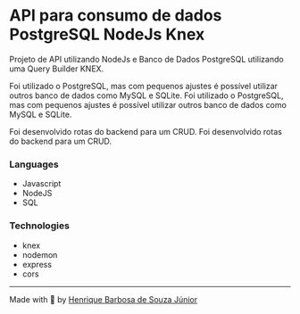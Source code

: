 # API para consumo de dados PostgreSQL NodeJs Knex

Projeto de API utilizando NodeJs e Banco de Dados PostgreSQL utilizando uma Query Builder KNEX.

 
 
  Foi utilizado o PostgreSQL, mas com pequenos ajustes é possível utilizar outros banco de dados como MySQL e SQLite.		 Foi utilizado o PostgreSQL, mas com pequenos ajustes é possível utilizar outros banco de dados como MySQL e SQLite.

 
 
  Foi desenvolvido rotas do backend para um CRUD.		 Foi desenvolvido rotas do backend para um CRUD.

  ### Languages

  * Javascript
 * NodeJS
 * SQL

  ### Technologies
 * knex
 * nodemon
 * express
 * cors

  ---
 Made with 💙 by [Henrique Barbosa de Souza Júnior](https://github.com/HenriqueBarbosaSJr)